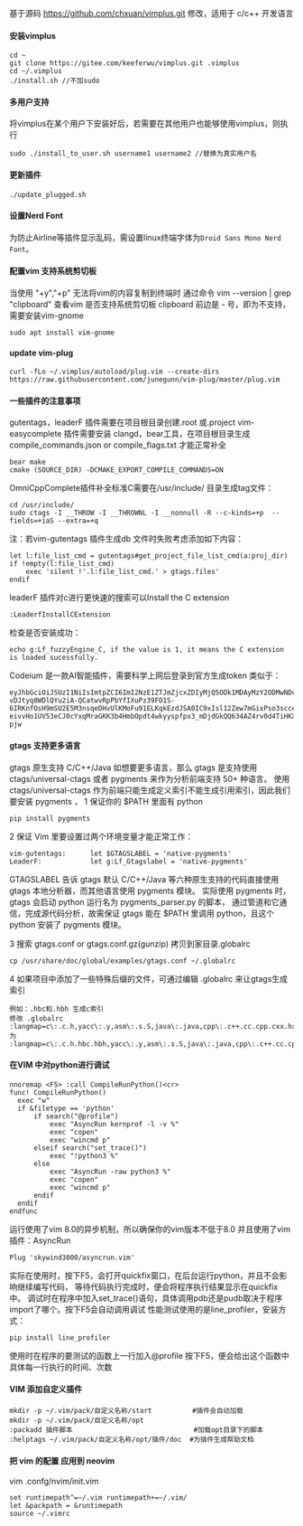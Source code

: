 基于源码 https://github.com/chxuan/vimplus.git 修改，适用于 c/c++ 开发语言

#### 安装vimplus

    cd ~
    git clone https://gitee.com/keeferwu/vimplus.git .vimplus
    cd ~/.vimplus
    ./install.sh //不加sudo

#### 多用户支持

将vimplus在某个用户下安装好后，若需要在其他用户也能够使用vimplus，则执行

    sudo ./install_to_user.sh username1 username2 //替换为真实用户名

#### 更新插件

    ./update_plugged.sh

#### 设置Nerd Font

为防止Airline等插件显示乱码，需设置linux终端字体为`Droid Sans Mono Nerd Font`。

#### 配置vim 支持系统剪切板

当使用 "+y","+p" 无法将vim的内容复制到终端时
通过命令 vim --version | grep "clipboard" 查看vim 是否支持系统剪切板
clipboard 前边是 - 号，即为不支持，需要安装vim-gnome

    sudo apt install vim-gnome

#### update vim-plug

    curl -fLo ~/.vimplus/autoload/plug.vim --create-dirs https://raw.githubusercontent.com/junegunn/vim-plug/master/plug.vim

#### 一些插件的注意事项

gutentags，leaderF 插件需要在项目根目录创建.root 或.project
vim-easycomplete 插件需要安装 clangd，bear工具，在项目根目录生成compile_commands.json or compile_flags.txt 才能正常补全

    bear make
    cmake (SOURCE_DIR) -DCMAKE_EXPORT_COMPILE_COMMANDS=ON

OmniCppComplete插件补全标准C需要在/usr/include/ 目录生成tag文件：

    cd /usr/include/
    sudo ctags -I __THROW -I __THROWNL -I __nonnull -R --c-kinds=+p  --fields=+iaS --extra=+q

注：若vim-gutentags 插件生成db 文件时失败考虑添加如下内容：

    let l:file_list_cmd = gutentags#get_project_file_list_cmd(a:proj_dir)
    if !empty(l:file_list_cmd)
        exec 'silent !'.l:file_list_cmd.' > gtags.files'
    endif

leaderF 插件对c进行更快速的搜索可以Install the C extension

    :LeaderfInstallCExtension

检查是否安装成功：

    echo g:Lf_fuzzyEngine_C, if the value is 1, it means the C extension is loaded sucessfully.

Codeium 是一款AI智能插件，需要科学上网后登录到官方生成token 类似于：

    eyJhbGciOiJSUzI1NiIsImtpZCI6ImI2NzE1ZTJmZjcxZDIyMjQ5ODk1MDAyMzY2ODMwNDc3Mjg2Nzg0ZTMiLCJ0eXAiOiJKV1QifQ.eyJuYW1lIjoia2VlZmVyIHd1IiwicGljdHVyZSI6Imh0dHBzOi8vbGgzLmdvb2dsZXVzZXjltvA9bNUbX2B2-vDJtyq8WDlQYu2iA-QCatwvRpPbYfIXuPz39FO1S-6IRKnfOsH9mSU2E5M3nsqeDHvUlKMoFu91ELKqkEzdJSA0IC9xIsl12Zew7mGixPso3scce9ZUPAeVoX01tfapSM4sAtSe2hZ-eivvHo1UV53eCJ0cYxqMraGKK3b4HmbOpdt4wkyyspfpx3_mDjdGkQQ634AZ4rv0d4TiHKXe8hecB80rlrXXtK-pjw

#### gtags 支持更多语言

gtags 原生支持 C/C++/Java  如想要更多语言，那么 gtags 是支持使用 ctags/universal-ctags 或者 pygments 来作为分析前端支持 50+ 种语言。
使用 ctags/universal-ctags 作为前端只能生成定义索引不能生成引用索引，因此我们要安装 pygments ，
1 保证你的 $PATH 里面有 python

    pip install pygments

2 保证 Vim 里要设置过两个环境变量才能正常工作：

    vim-gutentags:      let $GTAGSLABEL = 'native-pygments'
    LeaderF:            let g:Lf_Gtagslabel = 'native-pygments'

GTAGSLABEL 告诉 gtags 默认 C/C++/Java 等六种原生支持的代码直接使用 gtags 本地分析器，而其他语言使用 pygments 模块。
实际使用 pygments 时，gtags 会启动 python 运行名为 pygments_parser.py 的脚本，
通过管道和它通信，完成源代码分析，故需保证 gtags 能在 $PATH 里调用 python，且这个 python 安装了 pygments 模块。

3 搜索 gtags.conf or gtags.conf.gz(gunzip) 拷贝到家目录.globalrc

    cp /usr/share/doc/global/examples/gtags.conf ~/.globalrc

4 如果项目中添加了一些特殊后缀的文件，可通过编辑 .globalrc 来让gtags生成索引

    例如：.hbc和.hbh 生成c索引
    修改 .globalrc
    :langmap=c\:.c.h,yacc\:.y,asm\:.s.S,java\:.java,cpp\:.c++.cc.cpp.cxx.hxx.hpp.C.H,php\:.php.php3.phtml:
    为
    :langmap=c\:.c.h.hbc.hbh,yacc\:.y,asm\:.s.S,java\:.java,cpp\:.c++.cc.cpp.cxx.hxx.hpp.C.H,php\:.php.php3.phtml:


#### 在VIM 中对python进行调试

    nnoremap <F5> :call CompileRunPython()<cr>
    func! CompileRunPython()
      exec "w"
      if &filetype == 'python'
          if search("@profile")
              exec "AsyncRun kernprof -l -v %"
              exec "copen"
              exec "wincmd p"
          elseif search("set_trace()")
              exec "!python3 %"
          else
              exec "AsyncRun -raw python3 %"
              exec "copen"
              exec "wincmd p"
          endif
      endif
    endfunc

运行使用了vim 8.0的异步机制，所以确保你的vim版本不低于8.0
并且使用了vim插件：AsyncRun

    Plug 'skywind3000/asyncrun.vim'

实际在使用时，按下F5，会打开quickfix窗口，在后台运行python，并且不会影响继续编写代码，
等待代码执行完成时，便会将程序执行结果显示在quickfix中。
调试时在程序中加入set_trace()语句，具体调用pdb还是pudb取决于程序import了哪个。按下F5会自动调用调试
性能测试使用的是line_profiler，安装方式：

    pip install line_profiler

使用时在程序的要测试的函数上一行加入@profile 按下F5，便会给出这个函数中具体每一行执行的时间、次数


#### VIM 添加自定义插件

    mkdir -p ~/.vim/pack/自定义名称/start          #插件会自动加载
    mkdir -p ~/.vim/pack/自定义名称/opt
    :packadd 插件脚本                              #加载opt目录下的脚本
    :helptags ~/.vim/pack/自定义名称/opt/插件/doc  #为插件生成帮助文档

#### 把 vim 的配置 应用到 neovim

vim .confg/nvim/init.vim

    set runtimepath^=~/.vim runtimepath+=~/.vim/
    let &packpath = &runtimepath
    source ~/.vimrc

